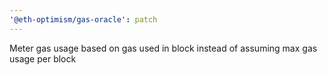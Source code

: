 ```yaml
---
'@eth-optimism/gas-oracle': patch
---
```


Meter gas usage based on gas used in block instead of assuming max gas usage per block
